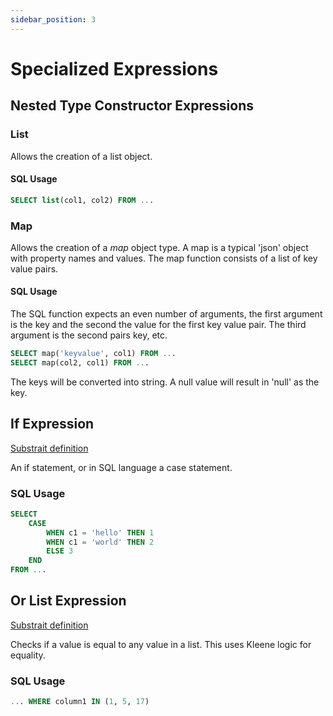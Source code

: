 ```yaml
---
sidebar_position: 3
---
```


# Specialized Expressions

## Nested Type Constructor Expressions

### List

Allows the creation of a list object.

#### SQL Usage

```sql
SELECT list(col1, col2) FROM ...
```

### Map

Allows the creation of a *map* object type. A map is a typical 'json' object with property names and values.
The map function consists of a list of key value pairs.

#### SQL Usage

The SQL function expects an even number of arguments, the first argument is the key and the second the value for the first key value pair.
The third argument is the second pairs key, etc.

```sql
SELECT map('keyvalue', col1) FROM ...
SELECT map(col2, col1) FROM ...
```

The keys will be converted into string. A null value will result in 'null' as the key.

## If Expression

[Substrait definition](https://substrait.io/expressions/specialized_record_expressions/#if-expression)

An if statement, or in SQL language a case statement.

### SQL Usage

```sql
SELECT
    CASE
        WHEN c1 = 'hello' THEN 1
        WHEN c1 = 'world' THEN 2
        ELSE 3
    END
FROM ...
```

## Or List Expression

[Substrait definition](https://substrait.io/expressions/specialized_record_expressions/#or-list-equality-expression)

Checks if a value is equal to any value in a list. This uses Kleene logic for equality.

### SQL Usage

```sql
... WHERE column1 IN (1, 5, 17)
```